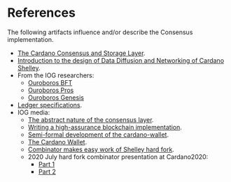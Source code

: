 # References 

The following artifacts influence and/or describe the Consensus implementation.

* [The Cardano Consensus and Storage Layer][consensus-report].
* [Introduction to the design of Data Diffusion and Networking of Cardano
  Shelley][network-report].
* From the IOG researchers:
    * [Ouroboros BFT][ouroboros-bft] 
    * [Ouroboros Pros][ouroboros-praos] 
    * [Ouroboros Genesis][ouroboros-genesis] 
* [Ledger specifications][cardano-ledger].
* IOG media:
    * [The abstract nature of the consensus layer](https://iohk.io/en/blog/posts/2020/05/28/the-abstract-nature-of-the-consensus-layer/).
    * [Writing a high-assurance blockchain implementation](https://iohk.io/en/blog/posts/2017/11/03/writing-a-high-assurance-blockchain-implementation/).
    * [Semi-formal development of the cardano-wallet](https://iohk.io/en/blog/posts/2018/06/04/semi-formal-development-the-cardano-wallet/).
    * [The Cardano Wallet](https://www.youtube.com/watch?v=6VWCB0_uLLw).
    * [Combinator makes easy work of Shelley hard fork](https://iohk.io/en/blog/posts/2020/05/07/combinator-makes-easy-work-of-shelley-hard-fork/).
    * 2020 July hard fork combinator presentation at Cardano2020:
        * [Part 1](https://www.youtube.com/watch?v=D8OTZULEsaI)
        * [Part 2](https://www.youtube.com/watch?v=wNZq6VPLIXg)

[ouroboros-bft]: https://iohk.io/en/research/library/papers/ouroboros-bfta-simple-byzantine-fault-tolerant-consensus-protocol/
[ouroboros-praos]: https://iohk.io/en/research/library/papers/ouroboros-praosan-adaptively-securesemi-synchronous-proof-of-stake-protocol/
[ouroboros-genesis]: https://iohk.io/en/research/library/papers/ouroboros-genesiscomposable-proof-of-stake-blockchains-with-dynamic-availability/
[consensus-report]: https://hydra.iohk.io/job/Cardano/ouroboros-network/native.consensus-docs.x86_64-linux/latest/download/1
[network-report]: https://hydra.iohk.io/job/Cardano/ouroboros-network/native.network-docs.x86_64-linux/latest/download/1
[cardano-ledger]: https://github.com/input-output-hk/cardano-ledger/
